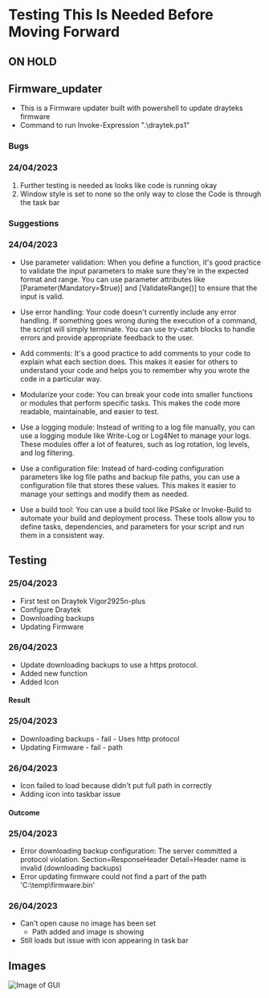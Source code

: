 # Testing This Is Needed Before Moving Forward #

## ON HOLD ##

## Firmware_updater

- This is a Firmware updater built with powershell to update drayteks firmware 
- Command to run Invoke-Expression ".\draytek.ps1"

### Bugs

### 24/04/2023 ###

1. Further testing is needed as looks like code is running okay 
2. Window style is set to none so the only way to close the Code is through the task bar

 ### Suggestions

### 24/04/2023 ###

- Use parameter validation: When you define a function, it's good practice to validate the input parameters to make sure they're in the expected format and range. You can use parameter attributes like [Parameter(Mandatory=$true)] and [ValidateRange()] to ensure that the input is valid.

- Use error handling: Your code doesn't currently include any error handling. If something goes wrong during the execution of a command, the script will simply terminate. You can use try-catch blocks to handle errors and provide appropriate feedback to the user.

- Add comments: It's a good practice to add comments to your code to explain what each section does. This makes it easier for others to understand your code and helps you to remember why you wrote the code in a particular way.

- Modularize your code: You can break your code into smaller functions or modules that perform specific tasks. This makes the code more readable, maintainable, and easier to test.

- Use a logging module: Instead of writing to a log file manually, you can use a logging module like Write-Log or Log4Net to manage your logs. These modules offer a lot of features, such as log rotation, log levels, and log filtering.

- Use a configuration file: Instead of hard-coding configuration parameters like log file paths and backup file paths, you can use a configuration file that stores these values. This makes it easier to manage your settings and modify them as needed.

- Use a build tool: You can use a build tool like PSake or Invoke-Build to automate your build and deployment process. These tools allow you to define tasks, dependencies, and parameters for your script and run them in a consistent way.

## Testing 

### 25/04/2023 ###
- First test on Draytek Vigor2925n-plus
- Configure Draytek
- Downloading backups
- Updating Firmware

### 26/04/2023 ###
- Update downloading backups to use a https protocol.
- Added new function 
- Added Icon

#### Result

### 25/04/2023 ###
- Downloading backups - fail - Uses http protocol
- Updating Firmware - fail - path

### 26/04/2023 ###
- Icon failed to load because didn't put full path in correctly
- Adding icon into taskbar issue 

#### Outcome

### 25/04/2023 ###
- Error downloading backup configuration: The server committed a protocol violation. Section=ResponseHeader Detail=Header name is invalid (downloading backups)
- Error updating firmware could not find a part of the path 'C:\temp\firmware.bin'

### 26/04/2023 ###
- Can't open cause no image has been set
    - Path added and image is showing 
- Still loads but issue with icon appearing in task bar

## Images

![Image of GUI](https://file%2B.vscode-resource.vscode-cdn.net/c%3A/Users/jonathankeefe.ASTONBERKELEY/OneDrive%20-%20Aston%20Berkeley%20Systems%20Ltd/Pictures/Screenshots/Screenshot%202023-04-24%20140945.png?version%3D1682341856571)